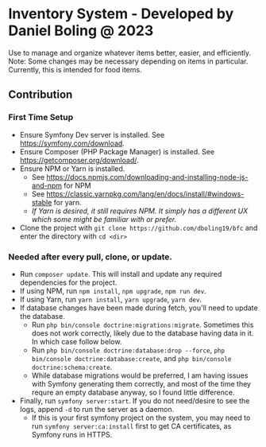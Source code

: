 # Inventory System - Developed by Daniel Boling @ 2023

Use to manage and organize whatever items better, easier, and efficiently.
Note:  Some changes may be necessary depending on items in particular.  Currently, this is intended for food items.

## Contribution
### First Time Setup
* Ensure Symfony Dev server is installed.  See https://symfony.com/download.
* Ensure Composer (PHP Package Manager) is installed.  See https://getcomposer.org/download/.
* Ensure NPM or Yarn is installed.  
  * See https://docs.npmjs.com/downloading-and-installing-node-js-and-npm for NPM
  * See https://classic.yarnpkg.com/lang/en/docs/install/#windows-stable for yarn.
  * *If Yarn is desired, it still requires NPM.  It simply has a different UX which some might be familiar with or prefer.*
* Clone the project with `git clone https://github.com/dboling19/bfc` and enter the directory with `cd <dir>`

### Needed after every pull, clone, or update.
* Run `composer update`.  This will install and update any required dependencies for the project. 
* If using NPM, run `npm install`, `npm upgrade`, `npm run dev`.
* If using Yarn, run `yarn install`, `yarn upgrade`, `yarn dev`.
* If database changes have been made during fetch, you'll need to update the database.
  * Run `php bin/console doctrine:migrations:migrate`.  Sometimes this does not work correctly, likely due to the database having data in it.  In which case follow below.
   * Run `php bin/console doctrine:database:drop --force`, `php bin/console doctrine:database:create`, and `php bin/console doctrine:schema:create`.
  * While database migrations would be preferred, I am having issues with Symfony generating them correctly, and most of the time they requre an empty database anyway, so I found little difference.
* Finally, run `symfony server:start`.  If you do not need/desire to see the logs, append `-d` to run the server as a daemon.  
  * If this is your first symfony project on the system, you may need to run `symfony server:ca:install` first to get CA certificates, as Symfony runs in HTTPS.
